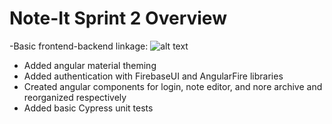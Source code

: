 # Note-It Sprint 2 Overview

-Basic frontend-backend linkage: 
![alt text](https://github.com/Praveena-H/SoftwareEngineering/blob/main/Demos/Demos_sprint2demo.gif "Basic frontend-backend linkage")

- Added angular material theming
- Added authentication with FirebaseUI and AngularFire libraries
- Created angular components for login, note editor, and nore archive and reorganized respectively
- Added basic Cypress unit tests





